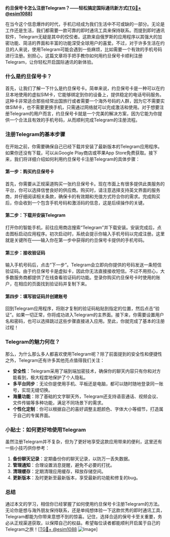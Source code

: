 **约旦保号卡怎么注册Telegram？——轻松搞定国际通讯新方式[[TG💪+ @esim1088](https://t.me/s/esim1088)]**

在当今这个信息爆炸的时代，手机已经成为我们生活中不可或缺的一部分。无论是工作还是生活，我们都需要一款可靠的即时通讯工具来保持联系。而提到即时通讯软件，Telegram无疑是其中的佼佼者。这款来自俄罗斯的应用程序以其强大的加密功能、简洁的界面和丰富的功能深受全球用户的喜爱。不过，对于许多生活在约旦的人来说，使用Telegram可能会遇到一些麻烦，比如需要一个有效的手机号码进行注册。别担心，这篇文章将手把手教你如何用约旦保号卡顺利注册Telegram，让你轻松开启国际通讯的新体验。

### 什么是约旦保号卡？

首先，让我们了解一下什么是约旦保号卡。简单来说，约旦保号卡是一种可以在约旦本地使用的虚拟SIM卡，它能够绑定到你的设备上，提供稳定的电话号码服务。这种卡非常适合那些经常出国旅行或者需要一个海外号码的人群，因为它不需要实体SIM卡，也不需要更换手机，只需通过网络就可以完成激活和使用。对于想要注册Telegram的用户而言，约旦保号卡就是一个完美的解决方案，因为它能为你提供一个合法且有效的手机号码，从而顺利完成Telegram的注册流程。

### 注册Telegram的基本步骤

在开始之前，你需要确保自己已经下载并安装了最新版本的Telegram应用程序。如果你还没有下载，可以从Google Play商店或苹果App Store免费获取。接下来，我们将详细介绍如何利用约旦保号卡注册Telegram的具体步骤：

#### 第一步：购买约旦保号卡

首先，你需要从正规渠道购买一张约旦保号卡。现在市面上有很多提供此类服务的平台，你可以选择信誉良好的供应商。购买时，请注意选择支持英文界面的服务商，并仔细阅读相关条款，确保卡的有效期和充值方式符合你的需求。完成购买后，你会收到一个包含手机号码和激活码的信息，这是后续操作的关键。

#### 第二步：下载并安装Telegram

打开你的智能手机，前往应用商店搜索“Telegram”并下载安装。安装完成后，点击图标启动应用程序。初次启动时，系统会提示你输入手机号码以完成注册。这里就是关键所在——输入你在第一步中获得的约旦保号卡提供的手机号码。

#### 第三步：接收验证码

输入手机号码后，点击“下一步”。Telegram会立即向你提供的号码发送一条短信验证码。由于约旦保号卡是虚拟卡，因此你无法直接接收短信。不过不用担心，大多数服务商都提供了在线查看验证码的功能。登录你购买约旦保号卡时使用的账户，在相应的页面找到验证码并复制下来。

#### 第四步：填写验证码并创建账号

回到Telegram应用程序，将刚才复制的验证码粘贴到指定的位置，然后点击“验证”。如果一切正常，你将成功进入Telegram的主界面。接下来，你需要设置用户名和密码，也可以选择跳过这些步骤直接进入应用。至此，你就完成了基本的注册过程！

### Telegram的魅力何在？

那么，为什么那么多人都喜欢使用Telegram呢？除了前面提到的安全性和便捷性之外，Telegram还有许多其他亮点值得我们关注：

- **安全性**：Telegram采用了端到端加密技术，确保你的聊天内容只有你和对方能看到，极大程度地保护了个人隐私。
- **多平台同步**：无论你是使用手机、平板还是电脑，都可以随时随地登录同一账号，实现无缝切换。
- **海量功能**：除了基础的文字聊天外，Telegram还支持语音通话、视频会议、文件传输等多种功能，满足不同场景下的需求。
- **个性化定制**：你可以根据自己的喜好调整主题颜色、字体大小等细节，打造属于自己的专属界面。

### 小贴士：如何更好地使用Telegram

虽然注册Telegram并不复杂，但为了更好地享受这款应用带来的便利，这里还有一些小技巧供你参考：

1. **备份聊天记录**：定期备份你的聊天记录，以防万一丢失数据。
2. **管理通知**：合理设置消息提醒，避免不必要的打扰。
3. **清理缓存**：定期清理应用缓存，释放存储空间。
4. **更新版本**：及时更新至最新版本，享受最新的功能和修复的bug。

### 总结

通过本文的学习，相信你已经掌握了如何使用约旦保号卡注册Telegram的方法。无论你是想与海外朋友保持联系，还是单纯想体验一下这款优秀的即时通讯工具，Telegram都能为你带来意想不到的惊喜。记住，选择合适的保号卡至关重要，务必从正规渠道获取，以保障自己的权益。希望每位读者都能顺利开启属于自己的Telegram之旅！[[TG💪+ @esim1088](https://t.me/s/esim1088) ![Image](https://i.postimg.cc/4NQfJmqS/Snipaste-2025-05-13-00-14-12.png)]